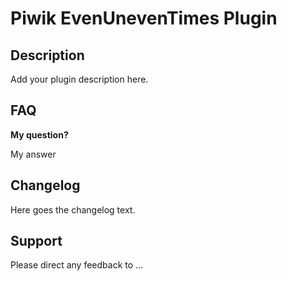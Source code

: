 # Piwik EvenUnevenTimes Plugin

## Description

Add your plugin description here.

## FAQ

__My question?__

My answer

## Changelog

Here goes the changelog text.

## Support

Please direct any feedback to ...
